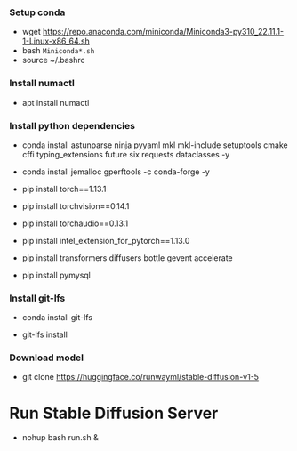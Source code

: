 ### Setup conda
- wget  https://repo.anaconda.com/miniconda/Miniconda3-py310_22.11.1-1-Linux-x86_64.sh
- bash `Miniconda*.sh`
- source ~/.bashrc

### Install numactl

- apt install numactl


### Install python dependencies
- conda install astunparse ninja pyyaml mkl mkl-include setuptools cmake cffi typing_extensions future six requests dataclasses -y

- conda install jemalloc gperftools -c conda-forge -y

- pip install torch==1.13.1
- pip install torchvision==0.14.1
- pip install torchaudio==0.13.1
- pip install intel_extension_for_pytorch==1.13.0

- pip install transformers diffusers bottle gevent accelerate

- pip install pymysql



### Install git-lfs
- conda install git-lfs

- git-lfs install

### Download model
- git clone https://huggingface.co/runwayml/stable-diffusion-v1-5


# Run Stable Diffusion Server
- nohup bash run.sh &
